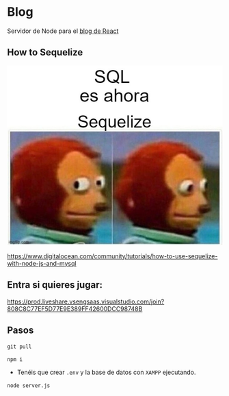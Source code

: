 # Blog

Servidor de Node para el [blog de React](https://github.com/cesarlpb/learn-react/tree/blog)

## How to Sequelize
![meme](meme.jpg)

https://www.digitalocean.com/community/tutorials/how-to-use-sequelize-with-node-js-and-mysql

## Entra si quieres jugar:
https://prod.liveshare.vsengsaas.visualstudio.com/join?808C8C77EF5D77E9E389FF42600DCC98748B

## Pasos

```
git pull
```
```
npm i
```
- Tenéis que crear `.env` y la base de datos con `XAMPP` ejecutando.
```
node server.js
```